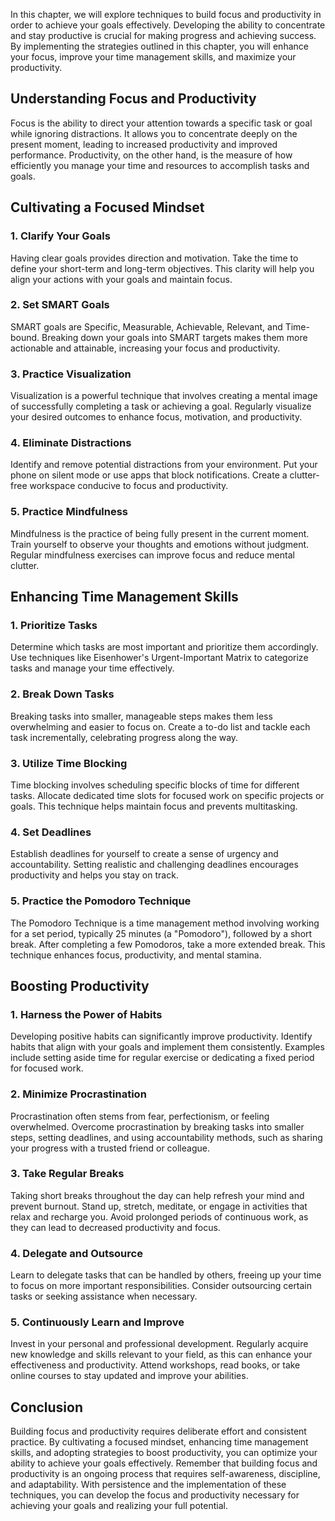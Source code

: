 
In this chapter, we will explore techniques to build focus and productivity in order to achieve your goals effectively. Developing the ability to concentrate and stay productive is crucial for making progress and achieving success. By implementing the strategies outlined in this chapter, you will enhance your focus, improve your time management skills, and maximize your productivity.

Understanding Focus and Productivity
------------------------------------

Focus is the ability to direct your attention towards a specific task or goal while ignoring distractions. It allows you to concentrate deeply on the present moment, leading to increased productivity and improved performance. Productivity, on the other hand, is the measure of how efficiently you manage your time and resources to accomplish tasks and goals.

Cultivating a Focused Mindset
-----------------------------

### **1. Clarify Your Goals**

Having clear goals provides direction and motivation. Take the time to define your short-term and long-term objectives. This clarity will help you align your actions with your goals and maintain focus.

### **2. Set SMART Goals**

SMART goals are Specific, Measurable, Achievable, Relevant, and Time-bound. Breaking down your goals into SMART targets makes them more actionable and attainable, increasing your focus and productivity.

### **3. Practice Visualization**

Visualization is a powerful technique that involves creating a mental image of successfully completing a task or achieving a goal. Regularly visualize your desired outcomes to enhance focus, motivation, and productivity.

### **4. Eliminate Distractions**

Identify and remove potential distractions from your environment. Put your phone on silent mode or use apps that block notifications. Create a clutter-free workspace conducive to focus and productivity.

### **5. Practice Mindfulness**

Mindfulness is the practice of being fully present in the current moment. Train yourself to observe your thoughts and emotions without judgment. Regular mindfulness exercises can improve focus and reduce mental clutter.

Enhancing Time Management Skills
--------------------------------

### **1. Prioritize Tasks**

Determine which tasks are most important and prioritize them accordingly. Use techniques like Eisenhower's Urgent-Important Matrix to categorize tasks and manage your time effectively.

### **2. Break Down Tasks**

Breaking tasks into smaller, manageable steps makes them less overwhelming and easier to focus on. Create a to-do list and tackle each task incrementally, celebrating progress along the way.

### **3. Utilize Time Blocking**

Time blocking involves scheduling specific blocks of time for different tasks. Allocate dedicated time slots for focused work on specific projects or goals. This technique helps maintain focus and prevents multitasking.

### **4. Set Deadlines**

Establish deadlines for yourself to create a sense of urgency and accountability. Setting realistic and challenging deadlines encourages productivity and helps you stay on track.

### **5. Practice the Pomodoro Technique**

The Pomodoro Technique is a time management method involving working for a set period, typically 25 minutes (a "Pomodoro"), followed by a short break. After completing a few Pomodoros, take a more extended break. This technique enhances focus, productivity, and mental stamina.

Boosting Productivity
---------------------

### **1. Harness the Power of Habits**

Developing positive habits can significantly improve productivity. Identify habits that align with your goals and implement them consistently. Examples include setting aside time for regular exercise or dedicating a fixed period for focused work.

### **2. Minimize Procrastination**

Procrastination often stems from fear, perfectionism, or feeling overwhelmed. Overcome procrastination by breaking tasks into smaller steps, setting deadlines, and using accountability methods, such as sharing your progress with a trusted friend or colleague.

### **3. Take Regular Breaks**

Taking short breaks throughout the day can help refresh your mind and prevent burnout. Stand up, stretch, meditate, or engage in activities that relax and recharge you. Avoid prolonged periods of continuous work, as they can lead to decreased productivity and focus.

### **4. Delegate and Outsource**

Learn to delegate tasks that can be handled by others, freeing up your time to focus on more important responsibilities. Consider outsourcing certain tasks or seeking assistance when necessary.

### **5. Continuously Learn and Improve**

Invest in your personal and professional development. Regularly acquire new knowledge and skills relevant to your field, as this can enhance your effectiveness and productivity. Attend workshops, read books, or take online courses to stay updated and improve your abilities.

Conclusion
----------

Building focus and productivity requires deliberate effort and consistent practice. By cultivating a focused mindset, enhancing time management skills, and adopting strategies to boost productivity, you can optimize your ability to achieve your goals effectively. Remember that building focus and productivity is an ongoing process that requires self-awareness, discipline, and adaptability. With persistence and the implementation of these techniques, you can develop the focus and productivity necessary for achieving your goals and realizing your full potential.

